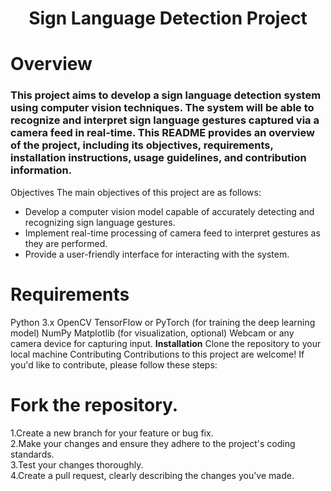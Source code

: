 <h1><center>Sign Language Detection Project</center></h1>
<h1><b>Overview</b></h1>
<h3><p>This project aims to develop a sign language detection system using computer vision techniques. The system will be able to recognize and interpret sign language gestures captured via a camera feed in real-time. This README provides an overview of the project, including its objectives, requirements, installation instructions, usage guidelines, and contribution information.</p></h3>
Objectives
The main objectives of this project are as follows:
<ul>
<li>Develop a computer vision model capable of accurately detecting and recognizing sign language gestures.</li>
<li>Implement real-time processing of camera feed to interpret gestures as they are performed.</li>
<li>Provide a user-friendly interface for interacting with the system.</li>
</ul>
<b><h1>Requirements</h1></b>
Python 3.x
OpenCV
TensorFlow or PyTorch (for training the deep learning model)
NumPy
Matplotlib (for visualization, optional)
Webcam or any camera device for capturing input.
<b>Installation</b>
Clone the repository to your local machine
Contributing
Contributions to this project are welcome! If you'd like to contribute, please follow these steps:

<b><h1>Fork the repository.</h1></b>
1.Create a new branch for your feature or bug fix.<br>
2.Make your changes and ensure they adhere to the project's coding standards.<br>
3.Test your changes thoroughly.<br>
4.Create a pull request, clearly describing the changes you've made.
